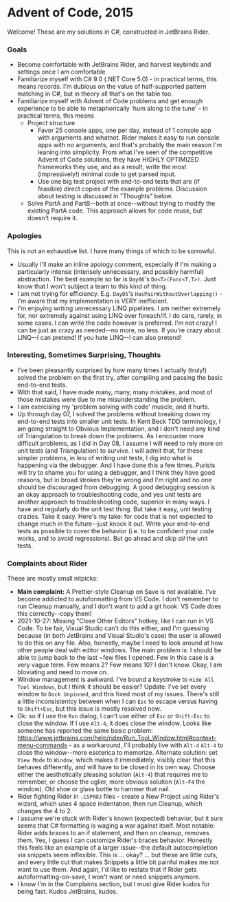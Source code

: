 ﻿# Advent of Code, 2015

Welcome! These are my solutions in C#, constructed in JetBrains Rider.

### Goals

- Become comfortable with JetBrains Rider, and harvest keybinds and settings once I am comfortable
- Familiarize myself with C# 9.0 (.NET Core 5.0) - in practical terms, this means records. I'm dubious on the value of half-supported pattern matching in C#, but in theory all that's on the table too.
- Familiarize myself with Advent of Code problems and get enough experience to be able to metaphorically 'hum along to the tune' - in practical terms, this means
  - Project structure
    - Favor 25 console apps, one per day, instead of 1 console app with arguments and whatnot. Rider makes it easy to run console apps with no arguments, and that's probably the main reason I'm leaning into simplicity. From what I've seen of the competitive Advent of Code solutions, they have HIGHLY OPTIMIZED frameworks they use, and as a result, write the most (impressively!) minimal code to get parsed input.
    - Use one big test project with end-to-end tests that are (if feasible) direct copies of the example problems. Discussion about testing is discussed in "Thoughts" below.
  - Solve PartA and PartB--both at once--without trying to modify the existing PartA code. This approach allows for code reuse, but doesn't require it.

### Apologies

This is not an exhaustive list. I have many things of which to be sorrowful.

- Usually I'll make an inline apology comment, especially if I'm making a particularly intense (intensely unnecessary, and possibly harmful) abstraction. The best example so far is `Day06`'s `Do<T>(Func<T,T>)`. Just know that I won't subject a team to this kind of thing.
- I am not trying for efficiency. E.g. `Day05`'s `HasPairWithoutOverlapping()` - I'm aware that my implementation is VERY inefficient.
- I'm enjoying writing unnecessary LINQ pipelines. I am neither extremely for, nor extremely against using LINQ over foreach/if. I do care, rarely, in some cases. I can write the code however is preferred. I'm not crazy! I can be just as crazy as needed--no more, no less. If you're crazy about LINQ--I can pretend! If you hate LINQ--I can also pretend!

### Interesting, Sometimes Surprising, Thoughts

- I've been pleasantly surprised by how many times I actually (truly!) solved the problem on the first try, after compiling and passing the basic end-to-end tests.
- With that said, I have made many, many, many mistakes, and most of those mistakes were due to me misunderstanding the problem.
- I am exercising my 'problem solving with code' muscle, and it hurts.
- Up through day 07, I solved the problems without breaking down my end-to-end tests into smaller unit tests. In Kent Beck TDD terminology, I am going straight to Obvious Implementation, and I don't need any kind of Triangulation to break down the problems. As I encounter more difficult problems, as I did in Day 08, I assume I will need to rely more on unit tests (and Triangulation) to survive. I will admit that, for these simpler problems, in leiu of writing unit tests, I dig into what is happening via the debugger. And I have done this a few times. Purists will try to shame you for using a debugger, and I think they have good reasons, but in broad strokes they're wrong and I'm right and no one should be discouraged from debugging. A good debugging session is an okay approach to troubleshooting code, and yes unit tests are another approach to troubleshooting code, superior in many ways. I have and regularly do the unit test thing. But take it easy, unit testing crazies. Take it easy. Here's my take: for code that is not expected to change much in the future--just knock it out. Write your end-to-end tests as possible to cover the behavior (i.e. to be confident your code works, and to avoid regressions). But go ahead and skip _all_ the unit tests.

### Complaints about Rider

These are mostly small nitpicks:

- **Main complaint:** A Prettier-style Cleanup on Save is not available. I've become addicted to autoformatting from VS Code. I don't remember to run Cleanup manually, and I don't want to add a git hook. VS Code does this correctly--copy them!
- 2021-10-27: Missing "Close Other Editors" hotkey, like I can run in VS Code. To be fair, Visual Studio can't do this either, and I'm guessing because (in both JetBrains and Visual Studio's case) the user is allowed to do this on any file. Also, honestly, maybe I need to look around at how other people deal with editor windows. The main problem is: I should be able to jump back to the last ~few files I opened. Few in this case is a very vague term. Few means 2? Few means 10? I don't know. Okay, I am bloviating and need to move on.
- Window management is awkward. I've bound a keystroke to `Hide All Tool Windows`, but I think it should be easier? Update: I've set every window to `Dock Unpinned`, and this fixed most of my issues. There's still a little inconsistentcy between when I can `Esc` to escape versus having to `Shift+Esc`, but this issue is mostly resolved now.
- Ok: so if I use the `Run` dialog, I can't use either of `Esc` or `Shift-Esc` to close the window. If I use `Alt-4`, it does close the window. Looks like someone has reported the same basic problem: https://www.jetbrains.com/help/rider/Run_Tool_Window.html#context-menu-commands - as a workaround, I'll probably live with `Alt-4` `Alt-4` to close the window--more esoterica to memorize. Alternate solution: set `View Mode` to `Window`, which makes it immediately, visibly clear that this behaves differently, and will have to be closed in its own way. Choose either the aesthetically pleasing solution (`Alt-4`) that requires me to remember, or choose the uglier, more obvious solution (`Alt-F4` the window). Old shoe or glass bottle to hammer that nail.
- Rider fighting Rider in `.CSPROJ` files - create a New Project using Rider's wizard, which uses 4 space indentation, then run Cleanup, which changes the 4 to 2.
- I assume we're stuck with Rider's known (expected) behavior, but it sure seems that C# formatting is waging a war against itself. Most notable: Rider adds braces to an if statement, and then on cleanup, removes them. Yes, I guess I can customize Rider's braces behavior. Honestly this feels like an example of a larger issue--the default autocompletion via snippets seem inflexible. This is ... okay? ... but these are little cuts, and every little cut that makes Snippets a little bit painful makes me not want to use them. And again, I'd like to restate that if Rider gets autoformatting-on-save, I won't want or need snippets anymore.
- I know I'm in the Complaints section, but I must give Rider kudos for being fast. Kudos JetBrains, kudos.
